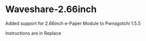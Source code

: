 # Waveshare-2.66inch
Added support for 2.66inch e-Paper Module to Pwnagotchi 1.5.5

Instructions are in Replace
